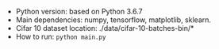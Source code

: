 - Python version: based on Python 3.6.7
- Main dependencies: numpy, tensorflow, matplotlib, sklearn.
- Cifar 10 dataset location: ./data/cifar-10-batches-bin/*
- How to run: ```python main.py```

